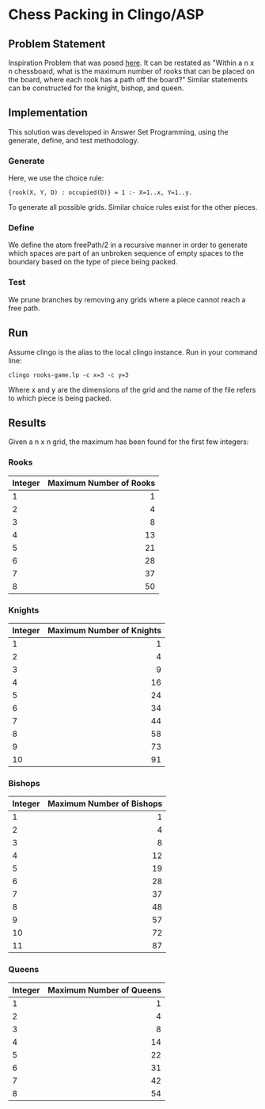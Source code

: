 # Chess Packing in Clingo/ASP
## Problem Statement
Inspiration Problem that was posed [here](https://veniamin-ilmer.github.io/ship-city).
It can be restated as "Within a n x n chessboard, what is the maximum number of rooks that can be placed on the board, where each rook has a path off the board?" Similar statements can be constructed for the knight, bishop, and queen.
## Implementation
This solution was developed in Answer Set Programming, using the generate, define, and test methodology.
### Generate
Here, we use the choice rule:

`{rook(X, Y, D) : occupied(D)} = 1 :- X=1..x, Y=1..y.`

To generate all possible grids. Similar choice rules exist for the other pieces.
### Define
We define the atom freePath/2 in a recursive manner in order to generate which spaces are part of an unbroken sequence of empty spaces to the boundary based on the type of piece being packed.
### Test
We prune branches by removing any grids where a piece cannot reach a free path.
## Run
Assume clingo is the alias to the local clingo instance.
Run in your command line:

`clingo rooks-game.lp -c x=3 -c y=3`

Where x and y are the dimensions of the grid and the name of the file refers to which piece is being packed.
## Results
Given a n x n grid, the maximum has been found for the first few integers:
### Rooks
| Integer | Maximum Number of Rooks |
|---------|------------------------:|
| 1       |                       1 |
| 2       |                       4 |
| 3       |                       8 |
| 4       |                      13 |
| 5       |                      21 |
| 6       |                      28 |
| 7       |                      37 |
| 8       |                      50 |
### Knights
| Integer | Maximum Number of Knights |
|---------|--------------------------:|
| 1       |                         1 |
| 2       |                         4 |
| 3       |                         9 |
| 4       |                        16 |
| 5       |                        24 |
| 6       |                        34 |
| 7       |                        44 |
| 8       |                        58 |
| 9       |                        73 |
| 10      |                        91 |
### Bishops
| Integer | Maximum Number of Bishops |
|---------|--------------------------:|
| 1       |                         1 |
| 2       |                         4 |
| 3       |                         8 |
| 4       |                        12 |
| 5       |                        19 |
| 6       |                        28 |
| 7       |                        37 |
| 8       |                        48 |
| 9       |                        57 |
| 10      |                        72 |
| 11      |                        87 |
### Queens
| Integer | Maximum Number of Queens |
|---------|-------------------------:|
| 1       |                        1 |
| 2       |                        4 |
| 3       |                        8 |
| 4       |                       14 |
| 5       |                       22 |
| 6       |                       31 |
| 7       |                       42 |
| 8       |                       54 |
